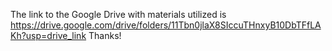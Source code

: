 The link to the Google Drive with materials utilized is 
https://drive.google.com/drive/folders/11Tbn0jlaX8SIccuTHnxyB10DbTFfLAKh?usp=drive_link
Thanks!
